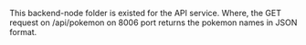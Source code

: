 This backend-node folder is existed for the API service. Where, the GET request on /api/pokemon on 8006 port returns the pokemon names in JSON format.
